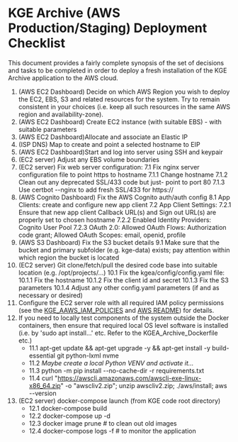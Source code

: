 # KGE Archive (AWS Production/Staging) Deployment Checklist

This document provides a fairly complete synopsis of the set of decisions and tasks to be completed in order to deploy a fresh installation of the KGE Archive application to the AWS cloud.

1. (AWS EC2 Dashboard) Decide on which AWS Region you wish to deploy the EC2, EBS, S3 and related resources for the system. Try to remain consistent in your choices (i.e. keep all such resources in the same AWS region and availability-zone).
2. (AWS EC2 Dashboard) Create EC2 instance (with suitable EBS) - with suitable parameters
3. (AWS EC2 Dashboard)Allocate and associate an Elastic IP
4. (ISP DNS) Map to create and point a selected hostname to EIP
5. (AWS EC2 Dashboard)Start and log into server using SSH and keypair
6. (EC2 server) Adjust any EBS volume boundaries
7. (EC2 server) Fix web server configuration:
    7.1 Fix nginx server configuration file to point https to hostname
        7.1.1 Change hostname
        7.1.2 Clean out any deprecated SSL/433 code but just- point to port 80
        7.1.3  Use certbot --nginx to add fresh SSL/433 for https://
8. (AWS Cognito Dashboard) Fix the AWS Cognito auth/auth config
    8.1 App Clients: create and configure new app client
    7.2 App Client Settings:
       7.2.1 Ensure that new app client Callback URL(s) and Sign out URL(s) are properly set to chosen hostname
       7.2.2 Enabled Identity Providers: Cognito User Pool
       7.2.3 OAuth 2.0: Allowed OAuth Flows: Authorization code grant;  Allowed OAuth Scopes:  email, openid, profile
9. (AWS S3 Dashboard) Fix the S3 bucket details
    9.1 Make sure that the bucket and primary subfolder (e.g. kge-data) exists; pay attention within which region the bucket is located
10. (EC2 server) Git clone/fetch/pull the desired code base into suitable location (e.g. /opt/projects/...)
    10.1 Fix the <KGE root code directory>kgea/config/config.yaml file:
        10.1.1 Fix the hostname
        10.1.2 Fix the client id and secret
        10.1.3 Fix the S3 parameters
        10.1.4 Adjust any other config.yaml parameters (if and as necessary or desired)
11. Configure the EC2 server role with all required IAM policy permissions (see the [KGE_AAWS_IAM_POLICIES](aws/KGE_AWS_IAM_POLICIES.md) and [AWS README](aws/README.md)) for details.
12. If you need to locally test components of the system outside the Docker containers, then ensure that required local OS level software is installed  (i.e. by 'sudo apt install...' etc. Refer to the KGEA_Archive_Dockerfile etc.) 
    - 11.1 apt-get update && apt-get upgrade -y && apt-get install -y build-essential git python-lxml nvme
    - 11.2 _Maybe create a local Python VENV and activate it..._
    - 11.3 python -m pip install --no-cache-dir -r requirements.txt
    - 11.4 curl "https://awscli.amazonaws.com/awscli-exe-linux-x86_64.zip" -o "awscliv2.zip"; unzip awscliv2.zip; ./aws/install; aws --version
13. (EC2 server) docker-compose launch (from KGE code root directory)
    - 12.1 docker-compose build
    - 12.2 docker-compose up -d
    - 12.3 docker image prune  # to clean out old images
    - 12.4 docker-compose logs -f  # to monitor the application

